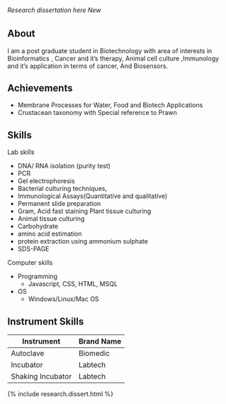 <h6>Research dissertation here <span class="badge badge-secondary">New</span></h6>

## About

I am a post graduate student in Biotechnology with area of interests in Bioinformatics , Cancer and it’s therapy, Animal cell culture ,Immunology and it’s application in terms of cancer, And Biosensors.

## Achievements

* Membrane Processes for Water, Food and Biotech Applications
* Crustacean taxonomy with Special reference to Prawn

## Skills

<span class="badge badge-secondary">Lab skills</span>

* DNA/ RNA isolation (purity test)
* PCR 
* Gel electrophoresis
* Bacterial culturing techniques,
* Immunological Assays(Quantitative and qualitative)
* Permanent slide preparation
* Gram, Acid fast staining Plant tissue culturing
* Animal tissue culturing
* Carbohydrate
* amino acid estimation
* protein extraction using ammonium sulphate
* SDS-PAGE

<span class="badge badge-secondary">Computer skills</span>

* Programming 
    * Javascript, CSS, HTML, MSQL
* OS
    * Windows/Linux/Mac OS

## Instrument Skills

<table class="table table-striped">
  <thead class="thead-dark">
    <tr>
      <th scope="col">Instrument</th>
      <th scope="col">Brand Name</th>
    </tr>
  </thead>
  <tbody>
    <tr>
      <td>Autoclave</td>
      <td>Biomedic</td>
    </tr>
    <tr>
          <td>Incubator</td>
          <td>Labtech</td>
     </tr>
    <tr>
         <td>Shaking Incubator</td>
         <td>Labtech</td>
     </tr>
  </tbody>
</table>

{% include research.dissert.html %}